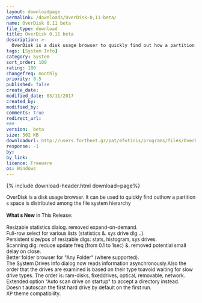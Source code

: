 ```yaml
---
layout: downloadpage
permalink: /downloads/OverDisk-0,11-beta/
name: OverDisk 0.11 beta
file_type: download
title: OverDisk 0.11 beta
description: >-
  OverDisk is a disk usage browser to quickly find out how a partition  s space is distributed among the file system hierarchy
tags: [System Info]
category: System
sort_order: 100
rating: 100
changefreq: monthly
priority: 0.5
published: false
create_date: 
modified_date: 03/11/2017
created_by: 
modified_by: 
comments: true
redirect_url: 
### 
version:  beta
size: 502 KB
downloadurl: http://users.forthnet.gr/pat/efotinis/programs/files/OverDisk0.11b.exe
response: -1
by: 
by_link: 
licence: Freeware
os: Windows
---
```


{% include download-header.html download=page%}

<p style="fix-download-text !important">
<p><font size="2"><p>OverDisk is a disk usage browser. It can be used to quickly find outhow a partition s space is distributed among the file system hierarchy<br />
<br />
<strong>What s New</strong> in This Release:<br />
<br />
Resizable statistics dialog. removed expand-on-demand. <br />
Full-row select for various lists (statistics &amp;. sys drive dlg...). <br />
Persistent size/pos of resizable dlgs: stats, histogram, sys drives. <br />
Scanning dlg: reduce update freq (from 0.1 to 1sec) &amp;. removed potential small delay on close. <br />
Better folder browser for "Any Folder" (where supported). <br />
The System Drives Info dialog now reads information asynchronously.Also the order that the drives are examined is based on their type toavoid waiting for slow drive types. The order is: ram-disks, fixeddrives, optical, removable, network. <br />
Extended option "Auto scan drive on startup" to accept a directory instead. <br />
Doesn t autoscan the first hard drive by default on the first run. <br />
XP theme compatibility.</p></p></p>
